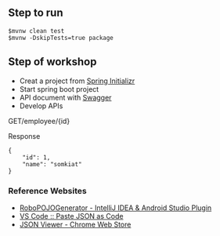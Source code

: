 ## Step to run
```
$mvnw clean test
$mvnw -DskipTests=true package
```

## Step of workshop
* Creat a project from [Spring Initializr](https://start.spring.io/)
* Start spring boot project
* API document with [Swagger](https://swagger.io/)
* Develop APIs

GET/employee/{id}

Response
```
{
	"id": 1,
	"name": "somkiat"
}
```


### Reference Websites
* [RoboPOJOGenerator - IntelliJ IDEA & Android Studio Plugin](https://plugins.jetbrains.com/plugin/8634-robopojogenerator)
* [VS Code :: Paste JSON as Code](https://marketplace.visualstudio.com/items?itemName=quicktype.quicktype)
* [JSON Viewer - Chrome Web Store](https://chrome.google.com/webstore/detail/json-viewer/gbmdgpbipfallnflgajpaliibnhdgobh)

